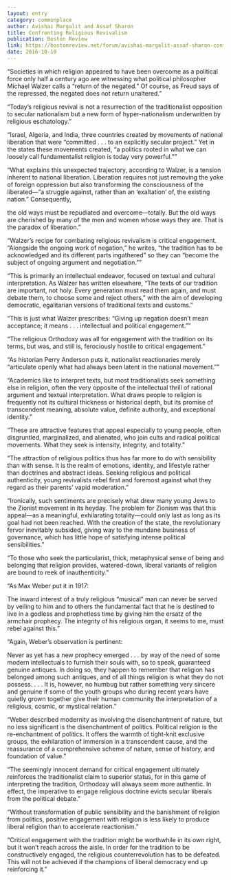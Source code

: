 ```yaml
---
layout: entry
category: commonplace
author: Avishai Margalit and Assaf Sharon
title: Confronting Religious Revivalism
publication: Boston Review
link: https://bostonreview.net/forum/avishai-margalit-assaf-sharon-confronting-religious-revivalism
date: 2016-10-10
---
```


“Societies in which religion appeared to have been overcome as a political force only half a century ago are witnessing what political philosopher Michael Walzer calls a “return of the negated.” Of course, as Freud says of the repressed, the negated does not return unaltered.”

“Today’s religious revival is not a resurrection of the traditionalist opposition to secular nationalism but a new form of hyper-nationalism underwritten by religious eschatology.”

“Israel, Algeria, and India, three countries created by movements of national liberation that were “committed . . . to an explicitly secular project.” Yet in the states these movements created, “a politics rooted in what we can loosely call fundamentalist religion is today very powerful.””

“What explains this unexpected trajectory, according to Walzer, is a tension inherent to national liberation. Liberation requires not just removing the yoke of foreign oppression but also transforming the consciousness of the liberated—“a struggle against, rather than an ‘exaltation’ of, the existing nation.” Consequently,

the old ways must be repudiated and overcome—totally. But the old ways are cherished by many of the men and women whose ways they are. That is the paradox of liberation.”

“Walzer’s recipe for combating religious revivalism is critical engagement. “Alongside the ongoing work of negation,” he writes, “the tradition has to be acknowledged and its different parts ingathered” so they can “become the subject of ongoing argument and negotiation.””

“This is primarily an intellectual endeavor, focused on textual and cultural interpretation. As Walzer has written elsewhere, “The texts of our tradition are important, not holy. Every generation must read them again, and must debate them, to choose some and reject others,” with the aim of developing democratic, egalitarian versions of traditional texts and customs.”

“This is just what Walzer prescribes: “Giving up negation doesn’t mean acceptance; it means . . . intellectual and political engagement.””

“The religious Orthodoxy was all for engagement with the tradition on its terms, but was, and still is, ferociously hostile to critical engagement.”

“As historian Perry Anderson puts it, nationalist reactionaries merely “articulate openly what had always been latent in the national movement.””

“Academics like to interpret texts, but most traditionalists seek something else in religion, often the very opposite of the intellectual thrill of rational argument and textual interpretation. What draws people to religion is frequently not its cultural thickness or historical depth, but its promise of transcendent meaning, absolute value, definite authority, and exceptional identity.”

“These are attractive features that appeal especially to young people, often disgruntled, marginalized, and alienated, who join cults and radical political movements. What they seek is intensity, integrity, and totality.”

“The attraction of religious politics thus has far more to do with sensibility than with sense. It is the realm of emotions, identity, and lifestyle rather than doctrines and abstract ideas. Seeking religious and political authenticity, young revivalists rebel first and foremost against what they regard as their parents’ vapid moderation.”

“Ironically, such sentiments are precisely what drew many young Jews to the Zionist movement in its heyday. The problem for Zionism was that this appeal—as a meaningful, exhilarating totality—could only last as long as its goal had not been reached. With the creation of the state, the revolutionary fervor inevitably subsided, giving way to the mundane business of governance, which has little hope of satisfying intense political sensibilities.”

“To those who seek the particularist, thick, metaphysical sense of being and belonging that religion provides, watered-down, liberal variants of religion are bound to reek of inauthenticity.”

“As Max Weber put it in 1917:

The inward interest of a truly religious “musical” man can never be served by veiling to him and to others the fundamental fact that he is destined to live in a godless and prophetless time by giving him the ersatz of the armchair prophecy. The integrity of his religious organ, it seems to me, must rebel against this.”

“Again, Weber’s observation is pertinent:

Never as yet has a new prophecy emerged . . . by way of the need of some modern intellectuals to furnish their souls with, so to speak, guaranteed genuine antiques. In doing so, they happen to remember that religion has belonged among such antiques, and of all things religion is what they do not possess. . . . It is, however, no humbug but rather something very sincere and genuine if some of the youth groups who during recent years have quietly grown together give their human community the interpretation of a religious, cosmic, or mystical relation.”

“Weber described modernity as involving the disenchantment of nature, but no less significant is the disenchantment of politics. Political religion is the re-enchantment of politics. It offers the warmth of tight-knit exclusive groups, the exhilaration of immersion in a transcendent cause, and the reassurance of a comprehensive scheme of nature, sense of history, and foundation of value.”

“The seemingly innocent demand for critical engagement ultimately reinforces the traditionalist claim to superior status, for in this game of interpreting the tradition, Orthodoxy will always seem more authentic. In effect, the imperative to engage religious doctrine evicts secular liberals from the political debate.”

“Without transformation of public sensibility and the banishment of religion from politics, positive engagement with religion is less likely to produce liberal religion than to accelerate reactionism.”

“Critical engagement with the tradition might be worthwhile in its own right, but it won’t reach across the aisle. In order for the tradition to be constructively engaged, the religious counterrevolution has to be defeated. This will not be achieved if the champions of liberal democracy end up reinforcing it.”
